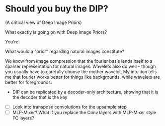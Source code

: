 # Should you buy the DIP?

(A critical view of Deep Image Priors)

What exactly is going on with Deep Image Priors?

You're

What would a "prior" regarding natural images constitute?

We know from image compression that the fourier basis lends itself to a sparser representation for natural images. Wavelets also do well – though you usually have to carefully choose the mother wavelet. My intuition tells me that fourier works better for things like backgrounds, while wavelets are better for foregrounds.

 - DIP can be replicated by a decoder-only architecture, showing that it is the decoder that is the key

 
 - [ ] Look into transpose convolutions for the upsample step
 - [ ] MLP-Mixer? What if you replace the Conv layers with MLP-Mixer style FC layers?